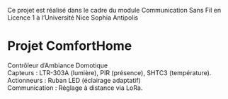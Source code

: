 Ce projet est réalisé dans le cadre du module Communication Sans Fil en Licence 1 à l’Université Nice Sophia Antipolis




#  Projet ComfortHome

 Contrôleur d’Ambiance Domotique      
 Capteurs : LTR-303A (lumière), PIR (présence), SHTC3 (température).      
 Actionneurs : Ruban LED (éclairage adaptatif)  
 Communication : Réglage à distance via LoRa.
